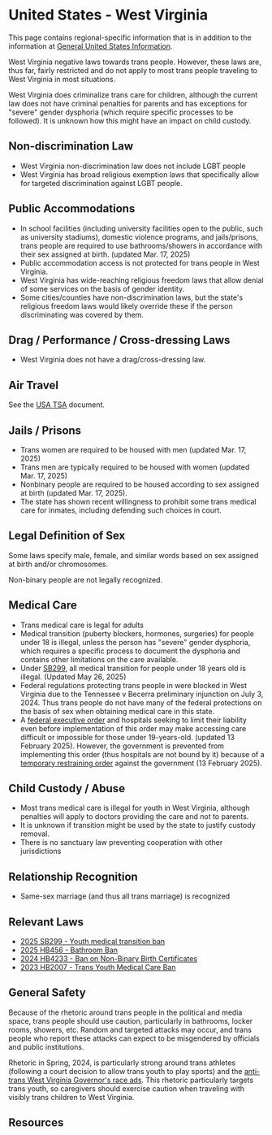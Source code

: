 # United States - West Virginia

This page contains regional-specific information that is in addition to
the information at [General United States
Information](notes/usa-general.md).

West Virginia negative laws towards trans people. However, these laws
are, thus far, fairly restricted and do not apply to most
trans people traveling to West Virginia in most situations.

West Virginia does criminalize trans care for children, although the current
law does not have criminal penalties for parents and has exceptions for
"severe" gender dysphoria (which require specific processes to be
followed).  It is unknown how this might have an impact on child custody.

## Non-discrimination Law

 * West Virginia non-discrimination law does not include LGBT people
 * West Virginia has broad religious exemption laws that specifically
   allow for targeted discrimination against LGBT people.

## Public Accommodations

 * In school facilities (including university facilities open to the public,
   such as university stadiums), domestic violence programs, and
   jails/prisons, trans people are required to use bathrooms/showers in
   accordance with their sex assigned at birth. (updated Mar. 17, 2025)
 * Public accommodation access is not protected for trans people in
   West Virginia.
 * West Virginia has wide-reaching religious freedom laws that allow denial of
   some services on the basis of gender identity.
 * Some cities/counties have non-discrimination laws, but the state's
   religious freedom laws would likely override these if the person
   discriminating was covered by them.

## Drag / Performance / Cross-dressing Laws

 * West Virginia does not have a drag/cross-dressing law.

## Air Travel

See the [USA TSA](notes/tsa.md) document.

## Jails / Prisons

 * Trans women are required to be housed with men (updated Mar. 17,
   2025)
 * Trans men are typically required to be housed with women (updated
   Mar. 17, 2025)
 * Nonbinary people are required to be housed according to sex
   assigned at birth (updated Mar. 17, 2025).
 * The state has shown recent willingness to prohibit some trans medical
   care for inmates, including defending such choices in court.

## Legal Definition of Sex

Some laws specify male, female, and similar words based on sex assigned
at birth and/or chromosomes.

Non-binary people are not legally recognized.

## Medical Care

 * Trans medical care is legal for adults
 * Medical transition (puberty blockers, hormones, surgeries) for people
   under 18 is illegal, unless the person has "severe" gender dysphoria,
   which requires a specific process to document the dysphoria and
   contains other limitations on the care available.
 * Under [SB299](https://legiscan.com/WV/text/SB299/2025),
   all medical transition for people under 18 years old is illegal.
   (Updated May 26, 2025)
 * Federal regulations protecting trans people in were blocked in
   West Virginia due to the Tennessee v Becerra preliminary injunction on
   July 3, 2024. Thus trans people do not have many of the federal
   protections on the basis of sex when obtaining medical care in this
   state.
 * A [federal executive
   order](https://www.whitehouse.gov/presidential-actions/2025/01/protecting-children-from-chemical-and-surgical-mutilation/)
   and hospitals seeking to limit their liability even before
   implementation of this order may make accessing care difficult or
   impossible for those under 19-years-old. (updated 13 February 2025).
   However, the government is prevented from implementing this order
   (thus hospitals are not bound by it) because of a [temporary
   restraining
   order](https://assets.aclu.org/live/uploads/2025/02/093114651219.pdf)
   against the government (13 February 2025).

## Child Custody / Abuse

 * Most trans medical care is illegal for youth in West Virginia, although
   penalties will apply to doctors providing the care and not to parents.
 * It is unknown if transition might be used by the state to justify
   custody removal.
 * There is no sanctuary law preventing cooperation with other
   jurisdictions
 
## Relationship Recognition

 * Same-sex marriage (and thus all trans marriage) is recognized

## Relevant Laws

 * [2025 SB299 - Youth medical transition ban](https://legiscan.com/WV/text/SB299/2025)
 * [2025 HB456 - Bathroom
   Ban](http://www.wvlegislature.gov/Bill_Status/bills_text.cfm?billdoc=sb456%20sub1%20enr.htm&yr=2025&sesstype=RS&i=456)
 * [2024 HB4233 - Ban on Non-Binary Birth Certificates](https://www.wvlegislature.gov/Bill_Status/bills_text.cfm?billdoc=hb4233%20sub%20enr.htm&yr=2024&sesstype=RS&billtype=B&houseorig=H&i=4233)
 * [2023 HB2007 - Trans Youth Medical Care Ban](https://legiscan.com/WV/text/HB2007/id/2748657)

## General Safety

Because of the rhetoric around trans people in the political and media
space, trans people should use caution, particularly in bathrooms,
locker rooms, showers, etc.  Random and targeted attacks may occur, and
trans people who report these attacks can expect to be misgendered by
officials and public institutions.

Rhetoric in Spring, 2024, is particularly strong around trans athletes
(following a court decision to allow trans youth to play sports) and the
[anti-trans West Virginia Governor's race
ads](https://wvpublic.org/w-va-gubernatorial-campaign-attack-ads-vilify-transgender-children/).
This rhetoric particularly targets trans youth, so caregivers should
exercise caution when traveling with visibly trans children to West
Virginia.

## Resources

